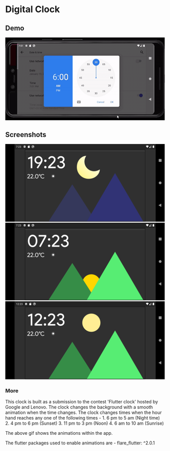# Digital Clock

## Demo

![Digital clock](assets/demo/demo_gif.gif)

## Screenshots

![Night](assets/demo/night.png)
![Sunset](assets/demo/sunset.png)
![Noon](assets/demo/noon.png)

### More

This clock is built as a submission to the contest 'Flutter clock' hosted by Google and Lenovo.
The clock changes the background with a smooth animation when the time changes.
The clock changes times when the hour hand reaches any one of the following times - 
    1. 6 pm to 5 am (Night time)
    2. 4 pm to 6 pm (Sunset)
    3. 11 pm to 3 pm (Noon)
    4. 6 am to 10 am (Sunrise)

The above gif shows the animations within the app.

The flutter packages used to enable animations are 
    - flare_flutter: ^2.0.1

